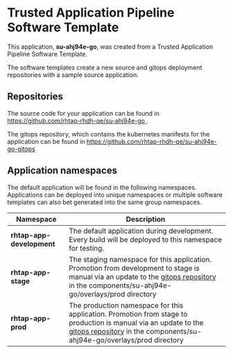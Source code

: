 # Trusted Application Pipeline Software Template

This application, **su-ahj94e-go**, was created from a Trusted Application Pipeline Software Template.

The software templates create a new source and gitops deployment repositories with a sample source application. 

## Repositories

The source code for your application can be found in [https://github.com/rhtap-rhdh-qe/su-ahj94e-go ](https://github.com/rhtap-rhdh-qe/su-ahj94e-go ).
 
The gitops repository, which contains the kubernetes manifests for the application can be found in 
[https://github.com/rhtap-rhdh-qe/su-ahj94e-go-gitops ](https://github.com/rhtap-rhdh-qe/su-ahj94e-go-gitops ) 

## Application namespaces 

The default application will be found in the following namespaces. Applications can be deployed into unique namespaces or multiple software templates can also bet generated into the same group namespaces.  

|  Namespace   |  Description   |  
| -------- | -------- |   
| **rhtap-app-development** | The default application during development. Every build will be deployed to this namespace for testing. | 
| **rhtap-app-stage** | The staging namespace for this application. Promotion from development to stage is manual via an update to the [gitops repository](https://github.com/rhtap-rhdh-qe/su-ahj94e-go-gitops ) in the components/su-ahj94e-go/overlays/prod directory |  
| **rhtap-app-prod** | The production namespace for this application. Promotion from stage to production is manual via an update to the [gitops repository](https://github.com/rhtap-rhdh-qe/su-ahj94e-go-gitops ) in the components/su-ahj94e-go/overlays/prod directory | 